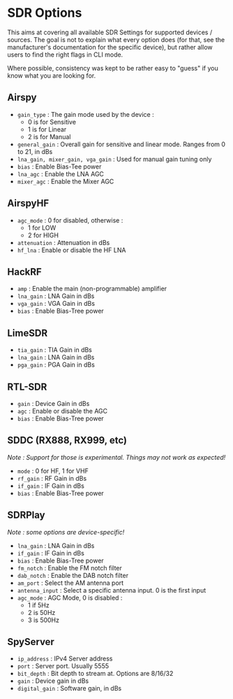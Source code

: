 # SDR Options

This aims at covering all available SDR Settings for supported devices / sources. The goal is not to explain what every option does (for that, see the manufacturer's documentation for the specific device), but rather allow users to find the right flags in CLI mode.  

Where possible, consistency was kept to be rather easy to "guess" if you know what you are looking for.

## Airspy

- `gain_type` : The gain mode used by the device :
    - 0 is for Sensitive
    - 1 is for Linear
    - 2 is for Manual
- `general_gain` : Overall gain for sensitive and linear mode. Ranges from 0 to 21, in dBs
- `lna_gain, mixer_gain, vga_gain` : Used for manual gain tuning only
- `bias` : Enable Bias-Tee power
- `lna_agc` : Enable the LNA AGC
- `mixer_agc` : Enable the Mixer AGC

## AirspyHF

- `agc_mode` : 0 for disabled, otherwise :
    - 1 for LOW
    - 2 for HIGH
- `attenuation` : Attenuation in dBs
- `hf_lna` : Enable or disable the HF LNA

## HackRF

- `amp` : Enable the main (non-programmable) amplifier
- `lna_gain` : LNA Gain in dBs
- `vga_gain` : VGA Gain in dBs
- `bias` : Enable Bias-Tree power

## LimeSDR

- `tia_gain` : TIA Gain in dBs
- `lna_gain` : LNA Gain in dBs
- `pga_gain` : PGA Gain in dBs

## RTL-SDR

- `gain` : Device Gain in dBs
- `agc` : Enable or disable the AGC
- `bias` : Enable Bias-Tree power

## SDDC (RX888, RX999, etc)

*Note : Support for those is experimental. Things may not work as expected!*

- `mode` : 0 for HF, 1 for VHF
- `rf_gain` : RF Gain in dBs
- `if_gain` : IF Gain in dBs
- `bias` : Enable Bias-Tree power

## SDRPlay

*Note : some options are device-specific!*

- `lna_gain` : LNA Gain in dBs
- `if_gain` : IF Gain in dBs
- `bias` : Enable Bias-Tree power
- `fm_notch` : Enable the FM notch filter
- `dab_notch` : Enable the DAB notch filter
- `am_port` : Select the AM antenna port
- `antenna_input` : Select a specific antenna input. 0 is the first input
- `agc_mode` : AGC Mode, 0 is disabled :
    - 1 if 5Hz
    - 2 is 50Hz
    - 3 is 500Hz

## SpyServer

- `ip_address` : IPv4 Server address
- `port` : Server port. Usually 5555
- `bit_depth` : Bit depth to stream at. Options are 8/16/32
- `gain` : Device gain in dBs
- `digital_gain` : Software gain, in dBs